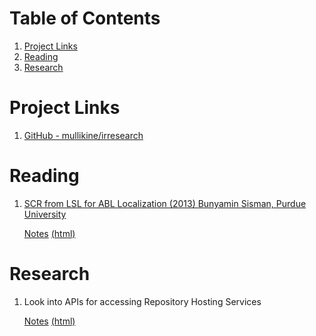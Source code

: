 
# Table of Contents

1.  [Project Links](#orgb02a3c5)
2.  [Reading](#org61390aa)
3.  [Research](#org66f1e0c)


<a id="orgb02a3c5"></a>

# Project Links

1.  [GitHub - mullikine/irresearch](https://github.com/mullikine/irresearch/)


<a id="org61390aa"></a>

# Reading

1.  [SCR from LSL for ABL Localization (2013) Bunyamin Sisman, Purdue University](https://docs.lib.purdue.edu/open_access_dissertations/66/)
    
    [Notes](Notes%20on%20SCR%20from%20LSL%20for%20ABL.md) [(html)](http://htmlpreview.github.com/?https://github.com/mullikine/irresearch/blob/master/Notes%20on%20SCR%20from%20LSL%20for%20ABL.html)


<a id="org66f1e0c"></a>

# Research

1.  Look into APIs for accessing Repository Hosting Services
    
    [Notes](Repository_Hosting_Services_research.md) [(html)](http://htmlpreview.github.com/?https://github.com/mullikine/irresearch/blob/master/Repository_Hosting_Services_research.html)

